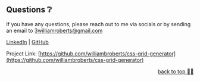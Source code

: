 ## Questions ❔

If you have any questions, please reach out to me via socials or by sending an email to <a href="mailto:3williamroberts@gmail.com">3williamroberts@gmail.com</a>

<a href="https://www.linkedin.com/in/williambroberts/" target="_blank">LinkedIn</a> | <a href="https://github.com/williambroberts" target="_blank">GitHub</a>

Project Link: [https://github.com/williambroberts/css-grid-generator](https://github.com/williambroberts/css-grid-generator)

  <p align="right"><a href="#readme-top">back to top ☝🏼</a></p>
